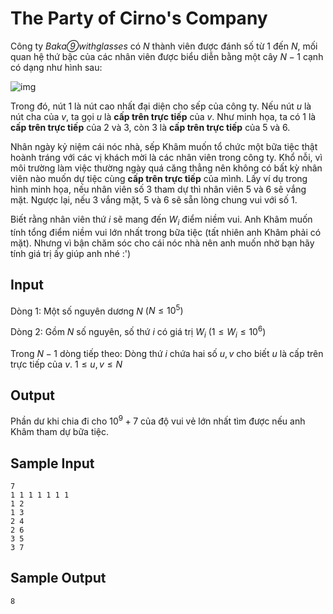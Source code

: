 
# The Party of Cirno's Company

Công ty *Baka⑨withglasses* có $N$ thành viên được đánh số từ $1$ đến $N$, mối quan hệ thứ bậc của các nhân viên được biểu diễn bằng một cây $N - 1$ cạnh có dạng như hình sau:

![img](https://user-images.githubusercontent.com/58514512/196033025-5b31a3a6-a4d4-48b3-967f-e1f7407c5d9b.png)

Trong đó, nút 1 là nút cao nhất đại diện cho sếp của công ty. Nếu nút $u$ là nút cha của $v$, ta gọi $u$ là **cấp trên trực tiếp** của $v$. Như minh họa, ta có 1 là **cấp trên trực tiếp** của 2 và 3, còn 3 là **cấp trên trực tiếp** của 5 và 6.

Nhân ngày kỷ niệm cái nóc nhà, sếp Khâm muốn tổ chức một bữa tiệc thật hoành tráng với các vị khách mời là các nhân viên trong công ty. Khổ nỗi, vì môi trường làm việc thường ngày quá căng thẳng nên không có bất kỳ nhân viên nào muốn dự tiệc cùng **cấp trên trực tiếp** của mình. Lấy ví dụ trong hình minh họa, nếu nhân viên số 3 tham dự thì nhân viên 5 và 6 sẽ vắng mặt. Ngược lại, nếu 3 vắng mặt, 5 và 6 sẽ sẵn lòng chung vui với số 1.

Biết rằng nhân viên thứ $i$ sẽ mang đến $W_{i}$ điểm niềm vui. Anh Khâm muốn tính tổng điểm niềm vui lớn nhất trong bữa tiệc (tất nhiên anh Khâm phải có mặt). Nhưng vì bận chăm sóc cho cái nóc nhà nên anh muốn nhờ bạn hãy tính giá trị ấy giúp anh nhé :')

## Input

Dòng 1: Một số nguyên dương $N$ $(N \leq 10^5)$

Dòng 2: Gồm $N$ số nguyên, số thứ $i$ có giá trị $W_{i}$ $(1 \leq W_{i} \leq 10^6)$

Trong $N - 1$ dòng tiếp theo: Dòng thứ $i$ chứa hai số $u, v$ cho biết $u$ là cấp trên trực tiếp của $v$. $1 \leq u, v \leq N$

## Output

Phần dư khi chia đi cho $10^9 + 7$ của độ vui vẻ lớn nhất tìm được nếu anh Khâm tham dự bữa tiệc.

## Sample Input

```
7
1 1 1 1 1 1 1
1 2
1 3
2 4
2 6
3 5
3 7
```

## Sample Output

```
8
```

